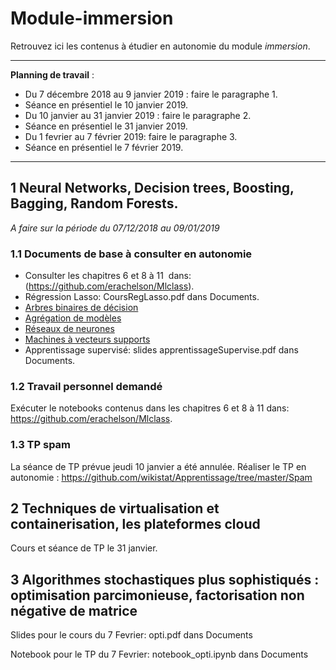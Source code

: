 # Module-immersion
Retrouvez ici les contenus à étudier en autonomie du module *immersion*.
_____
**Planning de travail** :

- Du 7 décembre 2018 au 9 janvier 2019 : faire le paragraphe 1.
- Séance en présentiel le 10 janvier 2019.
- Du 10 janvier au 31 janvier 2019 : faire le paragraphe 2.
- Séance en présentiel le  31 janvier 2019.
- Du 1 fevrier au 7 février 2019: faire le paragraphe 3.
- Séance en présentiel le 7 février 2019.
______


## 1  Neural Networks, Decision trees, Boosting, Bagging, Random Forests.
*A faire sur la période du 07/12/2018 au 09/01/2019*


### 1.1 Documents de base à consulter en autonomie
- Consulter les chapitres 6 et 8 à 11  dans: (https://github.com/erachelson/Mlclass).
- Régression Lasso: CoursRegLasso.pdf dans Documents.
- [Arbres binaires de décision](http://wikistat.fr/pdf/st-m-app-cart.pdf)
- [Agrégation de modèles](http://wikistat.fr/pdf/st-m-app-agreg.pdf) 
- [Réseaux de neurones](http://wikistat.fr/pdf/st-m-app-rn.pdf) 
- [Machines à vecteurs supports](http://wikistat.fr/pdf/st-m-app-svm.pdf) 
- Apprentissage supervisé: slides apprentissageSupervise.pdf dans Documents.


### 1.2 Travail personnel demandé 
Exécuter le notebooks contenus dans les chapitres 6 et 8 à 11 dans: https://github.com/erachelson/Mlclass. 

### 1.3 TP spam
La séance de TP prévue jeudi 10 janvier a été annulée. 
Réaliser le TP en autonomie : https://github.com/wikistat/Apprentissage/tree/master/Spam

## 2 Techniques de virtualisation et containerisation, les plateformes cloud

Cours et séance de TP le 31 janvier.

## 3 Algorithmes stochastiques plus sophistiqués : optimisation parcimonieuse, factorisation non négative de matrice

Slides pour le cours du 7 Fevrier: opti.pdf dans Documents

Notebook pour le TP du 7 Fevrier: notebook_opti.ipynb dans Documents
